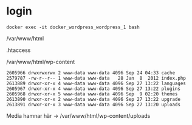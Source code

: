 # login
`docker exec -it docker_wordpress_wordpress_1 bash`

/var/www/html 

.htaccess


/var/www/html/wp-content 
```
2605966 drwxrwxrwx 2 www-data www-data 4096 Sep 24 04:33 cache
2579787 -rw-r--r-- 1 www-data www-data   28 Jan  8  2012 index.php
2613889 drwxr-xr-x 4 www-data www-data 4096 Sep 27 13:22 languages
2605967 drwxr-xr-x 4 www-data www-data 4096 Sep 27 13:22 plugins
2605968 drwxr-xr-x 5 www-data www-data 4096 Sep  9 02:20 themes
2613890 drwxr-xr-x 2 www-data www-data 4096 Sep 27 13:22 upgrade
2613891 drwxr-xr-x 3 www-data www-data 4096 Sep 27 13:20 uploads
```

Media hamnar här ->
/var/www/html/wp-content/uploads 
